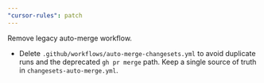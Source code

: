```yaml
---
"cursor-rules": patch
---
```


Remove legacy auto-merge workflow.

- Delete `.github/workflows/auto-merge-changesets.yml` to avoid duplicate runs and the deprecated `gh pr merge` path. Keep a single source of truth in `changesets-auto-merge.yml`.


